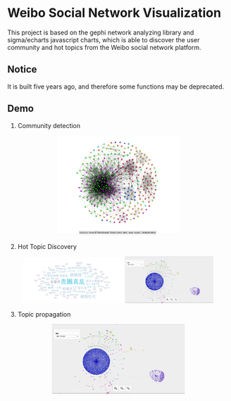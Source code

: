 # Weibo Social Network Visualization
This project is based on the gephi network analyzing library and sigma/echarts javascript charts, which is able to discover the user community and hot topics from the Weibo social network platform.

## Notice
It is built five years ago, and therefore some functions may be deprecated.

## Demo
1. Community detection
<div align=center><img width="55%" height="55%" src="figure/1.png"/></div>

2. Hot Topic Discovery
<div align=center><img width="45%" height="45%" src="figure/3.png"/>    <img width="40%" height="40%" src="figure/2.png"/></div>

3. Topic propagation
<div align=center><img width="60%" height="60%" src="figure/2.png"/></div>
